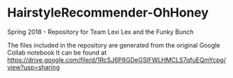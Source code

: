 # HairstyleRecommender-OhHoney
Spring 2018 - Repository for Team Lexi Lex and the Funky Bunch

The files included in the repository are generated from the original Google Collab notebook
It can be found at https://drive.google.com/file/d/1RcSJ6P8GDeGSIFWLHMCLS7qfuEQmYcpg/view?usp=sharing
